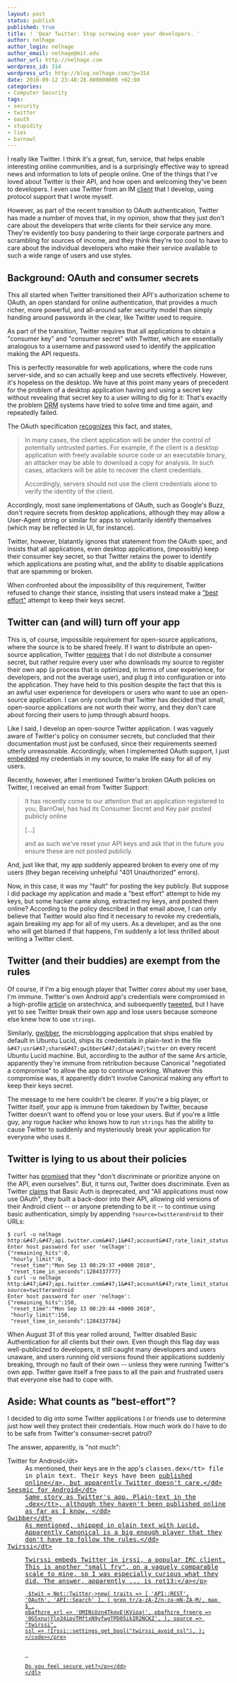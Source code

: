 ```yaml
---
layout: post
status: publish
published: true
title: ! 'Dear Twitter: Stop screwing over your developers. '
author: nelhage
author_login: nelhage
author_email: nelhage@mit.edu
author_url: http://nelhage.com
wordpress_id: 314
wordpress_url: http://blog.nelhage.com/?p=314
date: 2010-09-12 23:48:28.000000000 +02:00
categories:
- Computer Security
tags:
- security
- twitter
- oauth
- stupidity
- lies
- barnowl
---
```

I really like Twitter. I think it's a great, fun, service, that helps
enable interesting online communities, and is a surprisingly effective
way to spread news and information to lots of people online. One of
the things that I've loved about Twitter is their API, and how open
and welcoming they've been to developers. I even use Twitter from an
IM [client][barnowl] that I develop, using protocol support that I
wrote myself.

[barnowl]: http:&#47;&#47;barnowl.mit.edu

However, as part of the recent transition to OAuth authentication,
Twitter has made a number of moves that, in my opinion, show that they
just don't care about the developers that write clients for their
service any more. They're evidently too busy pandering to their large
corporate partners and scrambling for sources of income, and they
think they're too cool to have to care about the individual developers
who make their service available to such a wide range of users and use
styles.

Background: OAuth and consumer secrets
--------------------------------------

This all started when Twitter transitioned their API's authorization
scheme to OAuth, an open standard for online authentication, that
provides a much richer, more powerful, and all-around safer security
model than simply handing around passwords in the clear, like Twitter
used to require.

As part of the transition, Twitter requires that all applications to
obtain a "consumer key" and "consumer secret" with Twitter, which are
essentially analogous to a username and password used to identify the
application making the API requests.

This is perfectly reasonable for web applications, where the code runs
server-side, and so can actually keep and use secrets
effectively. However, it's hopeless on the desktop. We have at this
point many years of precedent for the problem of a desktop application
having and using a secret key without revealing that secret key to a
user willing to dig for it: That's exactly the problem [DRM][drm]
systems have tried to solve time and time again, and repeatedly
failed.

The OAuth specification [recognizes][oauth-consumer] this fact, and states,

> In many cases, the client application will be under the control of
> potentially untrusted parties.  For example, if the client is a
> desktop application with freely available source code or an
> executable binary, an attacker may be able to download a copy for
> analysis.  In such cases, attackers will be able to recover the
> client credentials.
> 
> Accordingly, servers should not use the client credentials alone to
> verify the identity of the client.
   
Accordingly, most sane implementations of OAuth, such as Google's
Buzz, don't require secrets from desktop applications, although they
may allow a User-Agent string or similar for apps to voluntarily
identify themselves (which may be reflected in UI, for instance).

Twitter, however, blatantly ignores that statement from the OAuth
spec, and insists that all applications, even desktop applications,
(impossibly) keep their consumer key secret, so that Twitter retains
the power to identify which applications are posting what, and the
ability to disable applications that are spamming or broken.

When confronted about the impossibility of this requirement, Twitter
refused to change their stance, insisting that users instead make a
["best effort"][twitter-ml] attempt to keep their keys secret.

Twitter can (and will) turn off your app
----------------------------------------

This is, of course, impossible requirement for open-source
applications, where the source is to be shared freely. If I want to
distribute an open-source application, Twitter [requires][twitter-oss]
that I do not distribute a consumer secret, but rather require every
user who downloads my source to register their own app (a process that
is optimized, in terms of user experience, for developers, and not the
average user), and plug it into configuration or into the
application. They have held to this position despite the fact that
this is an awful user experience for developers or users who want to
use an open-source application. I can only conclude that Twitter has
decided that small, open-source applications are not worth their
worry, and they don't care about forcing their users to jump through
absurd hoops.

Like I said, I develop an open-source Twitter application. I was
vaguely aware of Twitter's policy on consumer secrets, but concluded
that their documentation must just be confused, since their
requirements seemed utterly unreasonable. Accordingly, when I
implemented OAuth support, I just [embedded][barnowl-key] my
credentials in my source, to make life easy for all of my users.

Recently, however, after I mentioned Twitter's broken OAuth policies
on Twitter, I received an email from Twitter Support:

> It has recently come to our attention that an application registered to you,
> BarnOwl, has had its Consumer Secret and Key pair posted publicly online
>
> [&hellip;]
>
> and as such we've reset your API keys and ask that in the future you ensure
> these are not posted publicly.

And, just like that, my app suddenly appeared broken to every one of my users
(they began receiving unhelpful "401 Unauthorized" errors).

Now, in this case, it was my "fault" for posting the key publicly. But
suppose I did package my application and made a "best effort" attempt
to hide my keys, but some hacker came along, extracted my keys, and
posted them online? According to the policy described in that email
above, I can only believe that Twitter would also find it necessary to
revoke my credentials, again breaking my app for all of my users. As a
developer, and as the one who will get blamed if that happens, I'm
suddenly a lot less thrilled about writing a Twitter client.

Twitter (and their buddies) are exempt from the rules
-----------------------------------------------------

Of course, if I'm a big enough player that Twitter *cares* about my
user base, I'm immune. Twitter's own Android app's credentials were
compromised in a high-profile [article][ars] on arstechnica, and
subsequently
[tweeted](http:&#47;&#47;twitter.com&#47;artanis00&#47;status&#47;22866583578), but I have
yet to see Twitter break their own app and lose users because someone
else knew how to use `strings`.

Similarly, [gwibber][gwibber], the microblogging application that
ships enabled by default in Ubuntu Lucid, ships its credentials in
plain-text in the file `&#47;usr&#47;share&#47;gwibber&#47;data&#47;twitter` on every
recent Ubuntu Lucid machine. But, according to the author of the same
Ars article, apparently they're immune from retribution because
Canonical "negotiated a compromise" to allow the app to continue
working. Whatever this compromise was, it apparently didn't involve
Canonical making any effort to keep their keys secret.

The message to me here couldn't be clearer. If you're a big player, or
Twitter itself, your app is immune from takedown by Twitter, because
Twitter doesn't want to offend you or lose your users. But if you're a
little guy, any rogue hacker who knows how to run `strings` has the
ability to cause Twitter to suddenly and mysteriously break your
application for everyone who uses it.

Twitter is lying to us about their policies
-------------------------------------------

Twitter has [promised][ratelimit] that they "don't discriminate or
prioritize anyone on the API, even ourselves". But, it turns out,
Twitter does discriminate. Even as Twitter
[claims](http:&#47;&#47;dev.twitter.com&#47;announcements) that Basic Auth is
deprecated, and "All applications must now use OAuth", they built a
back-door into their API, allowing old versions of their Android
client -- or anyone pretending to be it -- to continue using basic
authentication, simply by appending `?source=twitterandroid` to their
URLs:

    $ curl -u nelhage http:&#47;&#47;api.twitter.com&#47;1&#47;account&#47;rate_limit_status.json
    Enter host password for user 'nelhage':
    {"remaining_hits":0,
     "hourly_limit":0,
     "reset_time":"Mon Sep 13 00:29:37 +0000 2010",
     "reset_time_in_seconds":1284337777}
    $ curl -u nelhage http:&#47;&#47;api.twitter.com&#47;1&#47;account&#47;rate_limit_status.json?source=twitterandroid
    Enter host password for user 'nelhage':
    {"remaining_hits":150,
     "reset_time":"Mon Sep 13 00:29:44 +0000 2010",
     "hourly_limit":150,
     "reset_time_in_seconds":1284337784}

When August 31 of this year rolled around, Twitter disabled Basic
Authentication for all clients but their own. Even though this flag
day was well-publicized to developers, it still caught many developers
and users unaware, and users running old versions found their
applications suddenly breaking, through no fault of their own --
unless they were running Twitter's own app. Twitter gave itself a free
pass to all the pain and frustrated users that everyone else had to
cope with.

Aside: What counts as "best-effort"?
------------------------------------

I decided to dig into some Twitter applications I or friends use to
determine just how well they protect their credentials. How much work
do I have to do to be safe from Twitter's consumer-secret patrol?

The answer, apparently, is "not much":

<dl>
 <dt>Twitter for Android<&#47;dt>

 <dd>As mentioned, their keys are in the app's <tt>classes.dex<&#47;tt>
 file in plain text. Their keys have been <a
 href="http:&#47;&#47;twitter.com&#47;artanis00&#47;status&#47;22866583578">published
 online<&#47;a>, but apparently Twitter doesn't care.<&#47;dd>

 <dt>Seesmic for Android<&#47;dt>

 <dd>Same story as Twitter's app. Plain-text in the <tt>.dex<&#47;tt>,
 although they haven't been published online as far as I know. <&#47;dd>

 <dt>Gwibber<&#47;dt> <dd>As mentioned, shipped in plain text with
 Lucid. Apparently Canonical is a big enough player that they don't
 have to follow the rules.<&#47;dd>

 <dt>Twirssi<&#47;dt>

 <dd><p>Twirssi embeds Twitter in irssi, a popular IRC client. This is another
 "small fry", on a vaguely comparable scale to mine, so I was especially curious
 what they did. The answer, apparently ... is <a href="http:&#47;&#47;github.com&#47;zigdon&#47;twirssi&#47;blob&#47;master&#47;twirssi.pl#L544">rot13:<&#47;a><&#47;p>

 <code><pre>
 $twit = Net::Twitter->new(
     traits => [ 'API::REST', 'OAuth', 'API::Search' ],
     ( grep tr&#47;a-zA-Z&#47;n-za-mN-ZA-M&#47;, map $_,
       pbafhzre_xrl => 'OMINiOzn4TkqvEjKVioaj',
       pbafhzre_frperg => '0G5xnujYlo34ipvTMftxN9yfwgTPD05ikIR2NCKZ',
     ),
     source => "twirssi",
     ssl    => !Irssi::settings_get_bool("twirssi_avoid_ssl"),
 );
 <&#47;code><&#47;pre>

 <p>Do you feel secure yet?<&#47;p><&#47;dd>
<&#47;dl>


[oauth]: http:&#47;&#47;oauth.net&#47;
[oauth-consumer]: http:&#47;&#47;tools.ietf.org&#47;html&#47;rfc5849#page-30
[twitter-ml]: http:&#47;&#47;groups.google.com&#47;group&#47;twitter-development-talk&#47;msg&#47;965d471cb39fac6d
[twitter-oauth]: http:&#47;&#47;dev.twitter.com&#47;pages&#47;basic_to_oauth
[twitter-oss]: http:&#47;&#47;groups.google.com&#47;group&#47;twitter-development-talk&#47;browse_thread&#47;thread&#47;c16c72e691c77312?pli=1
[twirssi]: http:&#47;&#47;github.com&#47;zigdon&#47;twirssi&#47;blob&#47;master&#47;twirssi.pl#L529
[ars]: http:&#47;&#47;arstechnica.com&#47;security&#47;guides&#47;2010&#47;09&#47;twitter-a-case-study-on-how-to-do-oauth-wrong.ars
[unwarranted]: http:&#47;&#47;benlog.com&#47;articles&#47;2010&#47;09&#47;02&#47;an-unwarranted-bashing-of-twitters-oauth&#47;
[defending]: http:&#47;&#47;benlog.com&#47;articles&#47;2010&#47;09&#47;07&#47;defending-against-your-own-stupidity&#47;
[ratelimit]: http:&#47;&#47;dev.twitter.com&#47;pages&#47;rate_limiting_faq#who
[drm]: http:&#47;&#47;en.wikipedia.org&#47;wiki&#47;Digital_rights_management
[barnowl-key]: http:&#47;&#47;github.com&#47;barnowl&#47;barnowl&#47;blob&#47;1eafdfaa641575186dfaf8f9310b6105b08f8d92&#47;lib&#47;BarnOwl&#47;Module&#47;Twitter&#47;Handle.pm#L33
[gwibber]: http:&#47;&#47;gwibber.com&#47;
[android-key]: http:&#47;&#47;twitter.com&#47;artanis00&#47;status&#47;22866583578
